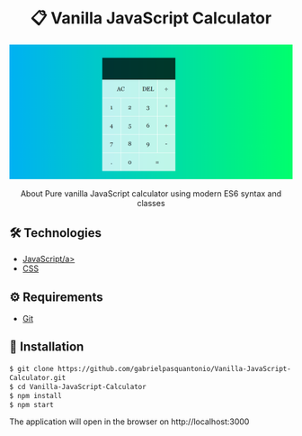 # <div align="center">📋 Vanilla JavaScript Calculator</div>
<a href="https://todoapp-5aa6c.web.app"/>
<img src="./main.png" />
                             </a>
<p align="center">About
Pure vanilla JavaScript calculator using modern ES6 syntax and classes</p>

## 🛠️ Technologies

<ul>
  <li><a href="https://www.javascript.com/">JavaScript/a></li>
  <li><a href="https://www.w3schools.com/css/">CSS</a></li>
</ul>

## ⚙️ Requirements

<ul>
  <li><a href="https://git-scm.com/">Git</a></li>
  
</ul>

## 🚀 Installation

```
$ git clone https://github.com/gabrielpasquantonio/Vanilla-JavaScript-Calculator.git
$ cd Vanilla-JavaScript-Calculator
$ npm install
$ npm start
```

The application will open in the browser on http://localhost:3000
